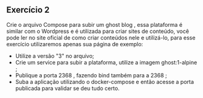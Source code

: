 ## Exercício 2
Crie o arquivo Compose para subir um ghost blog , essa plataforma é similar com o Wordpress e é utilizada para criar sites de conteúdo, você pode ler no site oficial de como criar conteúdos nele e utilizá-lo, para esse exercício utilizaremos apenas sua página de exemplo:
- Utilize a versão "3" no arquivo;
- Crie um service para subir a plataforma, utilize a imagem ghost:1-alpine ;
- Publique a porta 2368 , fazendo bind também para a 2368 ;
- Suba a aplicação utilizando o docker-compose e então acesse a porta publicada para validar se deu tudo certo.